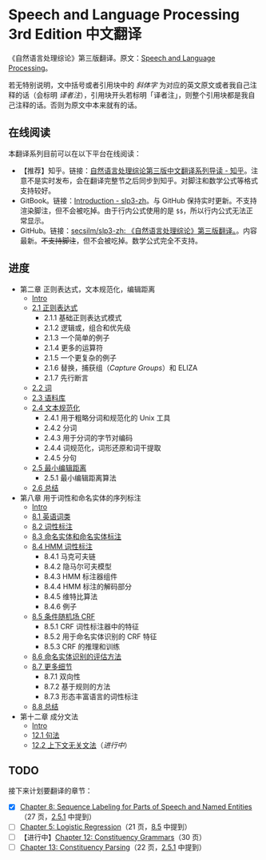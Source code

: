 # Speech and Language Processing 3rd Edition 中文翻译

《自然语言处理综论》第三版翻译。原文：[Speech and Language Processing](https://web.stanford.edu/~jurafsky/slp3/)。

若无特别说明，文中括号或者引用块中的 *斜体字* 为对应的英文原文或者我自己注释的话（会标明 *译者注*），引用块开头若标明「译者注」，则整个引用块都是我自己注释的话。否则为原文中本来就有的话。

## 在线阅读

本翻译系列目前可以在以下平台在线阅读：

- 【推荐】知乎。链接：[自然语言处理综论第三版中文翻译系列导读 - 知乎](https://zhuanlan.zhihu.com/p/365853153)。注意不是实时发布，会在翻译完整节之后同步到知乎。对脚注和数学公式等格式支持较好。
- GitBook。链接：[Introduction - slp3-zh](https://secsilm.gitbook.io/slp3-zh/)。与 GitHub 保持实时更新。不支持渲染脚注，但不会被吃掉。由于行内公式使用的是 `$$`，所以行内公式无法正常显示。
- GitHub。链接：[secsilm/slp3-zh: 《自然语言处理综论》第三版翻译。](https://github.com/secsilm/slp3-zh)。内容最新。~~不支持脚注~~，但不会被吃掉。数学公式完全不支持。

## 进度

- 第二章 正则表达式，文本规范化，编辑距离
  - [Intro](chapter2/intro.md)
  - [2.1 正则表达式](chapter2/2.1_Regular-Expressions.md)
    - 2.1.1 基础正则表达式模式
    - 2.1.2 逻辑或，组合和优先级
    - 2.1.3 一个简单的例子
    - 2.1.4 更多的运算符
    - 2.1.5 一个更复杂的例子
    - 2.1.6 替换，捕获组（*Capture Groups*）和 ELIZA
    - 2.1.7 先行断言
  - [2.2 词](chapter2/2.2_Words.md)
  - [2.3 语料库](chapter2/2.3_Corpora.md)
  - [2.4 文本规范化](chapter2/2.4_Text-Normalization.md)
    - 2.4.1 用于粗略分词和规范化的 Unix 工具
    - 2.4.2 分词
    - 2.4.3 用于分词的字节对编码
    - 2.4.4 词规范化，词形还原和词干提取
    - 2.4.5 分句
  - [2.5 最小编辑距离](chapter2/2.5_Minimum-Edit-Distance.md)
    - 2.5.1 最小编辑距离算法
  - [2.6 总结](chapter2/2.6_Summary.md)
- 第八章 用于词性和命名实体的序列标注
  - [Intro](chapter8/intro.md)
  - [8.1 英语词类](chapter8/8.1_Mostly-English-Word-Classes.md)
  - [8.2 词性标注](chapter8/8.2_Part-of-Speech-Tagging.md)
  - [8.3 命名实体和命名实体标注](chapter8/8.3_Named-Entities-and-Named-Entity-Tagging.md)
  - [8.4 HMM 词性标注](chapter8/8.4_HMM-Part-of-Speech-Tagging.md)
    - 8.4.1 马克可夫链
    - 8.4.2 隐马尔可夫模型
    - 8.4.3 HMM 标注器组件
    - 8.4.4 HMM 标注的解码部分
    - 8.4.5 维特比算法
    - 8.4.6 例子
  - [8.5 条件随机场 CRF](chapter8/8.5_Conditional-Random-Fields.md)
    - 8.5.1 CRF 词性标注器中的特征
    - 8.5.2 用于命名实体识别的 CRF 特征
    - 8.5.3 CRF 的推理和训练
  - [8.6 命名实体识别的评估方法](chapter8/8.6_Evaluation-of-Named-Entity-Recognition.md)
  - [8.7 更多细节](chapter8/8.7_Further-Details.md)
    - 8.7.1 双向性
    - 8.7.2 基于规则的方法
    - 8.7.3 形态丰富语言的词性标注
  - [8.8 总结](chapter8/8.8_Summary.md)
- 第十二章 成分文法
  - [Intro](chapter12/intro.md)
  - [12.1 句法](chapter12/12.1_Constituency.md)
  - [12.2 上下文无关文法](chapter12/12.2_Context-Free-Grammars.md)（*进行中*）

## TODO

接下来计划要翻译的章节：

- [x] [Chapter 8: Sequence Labeling for Parts of Speech and Named Entities](https://web.stanford.edu/~jurafsky/slp3/8.pdf)（27 页，[2.5.1](chapter2/2.5_Minimum-Edit-Distance.md) 中提到）
- [ ] [Chapter 5: Logistic Regression](https://web.stanford.edu/~jurafsky/slp3/5.pdf)（21 页，[8.5](chapter8/8.5_Conditional-Random-Fields.md) 中提到）
- [ ] 【进行中】[Chapter 12: Constituency Grammars](https://web.stanford.edu/~jurafsky/slp3/12.pdf)（30 页）
- [ ] [Chapter 13: Constituency Parsing](https://web.stanford.edu/~jurafsky/slp3/13.pdf)（22 页，[2.5.1](chapter2/2.5_Minimum-Edit-Distance.md) 中提到）
